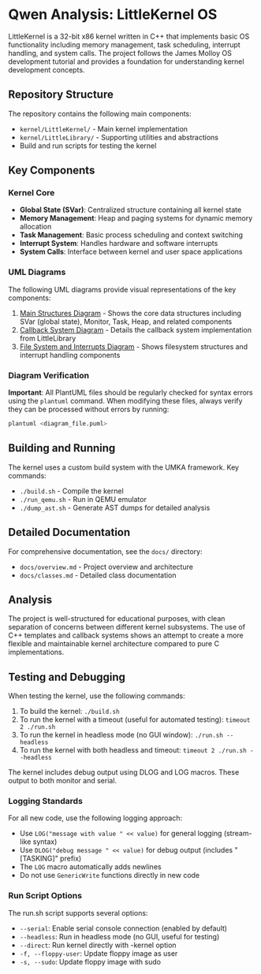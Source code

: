 # Qwen Analysis: LittleKernel OS

LittleKernel is a 32-bit x86 kernel written in C++ that implements basic OS functionality including memory management, task scheduling, interrupt handling, and system calls. The project follows the James Molloy OS development tutorial and provides a foundation for understanding kernel development concepts.

## Repository Structure

The repository contains the following main components:
- `kernel/LittleKernel/` - Main kernel implementation
- `kernel/LittleLibrary/` - Supporting utilities and abstractions
- Build and run scripts for testing the kernel

## Key Components

### Kernel Core
- **Global State (SVar)**: Centralized structure containing all kernel state
- **Memory Management**: Heap and paging systems for dynamic memory allocation
- **Task Management**: Basic process scheduling and context switching
- **Interrupt System**: Handles hardware and software interrupts
- **System Calls**: Interface between kernel and user space applications

### UML Diagrams
The following UML diagrams provide visual representations of the key components:

1. [Main Structures Diagram](LittleKernel_Main_Structures.puml) - Shows the core data structures including SVar (global state), Monitor, Task, Heap, and related components
2. [Callback System Diagram](LittleKernel_Callback_System.puml) - Details the callback system implementation from LittleLibrary
3. [File System and Interrupts Diagram](LittleKernel_FileSystem_Interrupts.puml) - Shows filesystem structures and interrupt handling components

### Diagram Verification
**Important**: All PlantUML files should be regularly checked for syntax errors using the `plantuml` command. When modifying these files, always verify they can be processed without errors by running:
```bash
plantuml <diagram_file.puml>
```

## Building and Running

The kernel uses a custom build system with the UMKA framework. Key commands:
- `./build.sh` - Compile the kernel
- `./run_qemu.sh` - Run in QEMU emulator
- `./dump_ast.sh` - Generate AST dumps for detailed analysis

## Detailed Documentation

For comprehensive documentation, see the `docs/` directory:
- `docs/overview.md` - Project overview and architecture
- `docs/classes.md` - Detailed class documentation

## Analysis

The project is well-structured for educational purposes, with clean separation of concerns between different kernel subsystems. The use of C++ templates and callback systems shows an attempt to create a more flexible and maintainable kernel architecture compared to pure C implementations.
## Testing and Debugging

When testing the kernel, use the following commands:

1. To build the kernel: `./build.sh`
2. To run the kernel with a timeout (useful for automated testing): `timeout 2 ./run.sh`
3. To run the kernel in headless mode (no GUI window): `./run.sh --headless`
4. To run the kernel with both headless and timeout: `timeout 2 ./run.sh --headless`

The kernel includes debug output using DLOG and LOG macros. These output to both monitor and serial.

### Logging Standards

For all new code, use the following logging approach:
- Use `LOG("message with value " << value)` for general logging (stream-like syntax)
- Use `DLOG("debug message " << value)` for debug output (includes "[TASKING]" prefix)
- The `LOG` macro automatically adds newlines
- Do not use `GenericWrite` functions directly in new code

### Run Script Options

The run.sh script supports several options:
- `--serial`: Enable serial console connection (enabled by default)
- `--headless`: Run in headless mode (no GUI, useful for testing)
- `--direct`: Run kernel directly with -kernel option
- `-f, --floppy-user`: Update floppy image as user
- `-s, --sudo`: Update floppy image with sudo
